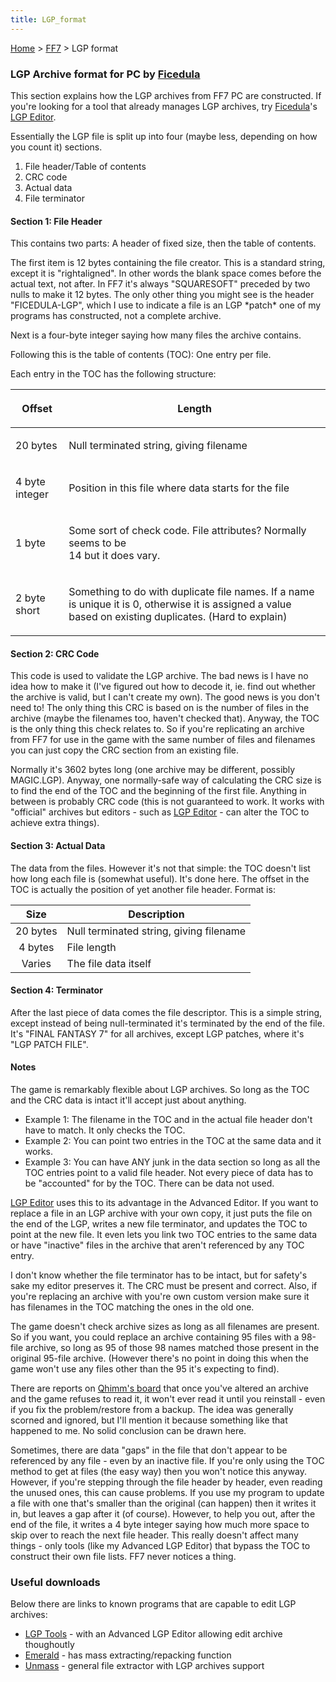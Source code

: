```yaml
---
title: LGP_format
---
```


[Home](../Main_Page.md) > [FF7](../FF7.md) > LGP format

### LGP Archive format for PC by [Ficedula](../User:Ficedula.md)

This section explains how the LGP archives from FF7 PC are constructed. If you're looking for a tool that already manages LGP archives, try [Ficedula](../User:Ficedula.md)'s [LGP Editor](http://sylphds.net/f2k3/index.html).

Essentially the LGP file is split up into four (maybe less, depending on how you count it) sections.

1.  File header/Table of contents
2.  CRC code
3.  Actual data
4.  File terminator

#### Section 1: File Header

This contains two parts: A header of fixed size, then the table of contents.

The first item is 12 bytes containing the file creator. This is a standard string, except it is "rightaligned". In other words the blank space comes before the actual text, not after. In FF7 it's always "SQUARESOFT" preceded by two nulls to make it 12 bytes. The only other thing you might see is the header "FICEDULA-LGP", which I use to indicate a file is an LGP \*patch\* one of my programs has constructed, not a complete archive.

Next is a four-byte integer saying how many files the archive contains.

Following this is the table of contents (TOC): One entry per file.

Each entry in the TOC has the following structure:

<table><thead><tr class="header"><th><p>Offset</p></th><th><p>Length</p></th></tr></thead><tbody><tr class="odd"><td><p>20 bytes</p></td><td><p>Null terminated string, giving filename</p></td></tr><tr class="even"><td><p>4 byte integer</p></td><td><p>Position in this file where data starts for the file</p></td></tr><tr class="odd"><td><p>1 byte</p></td><td><p>Some sort of check code. File attributes? Normally seems to be<br />
14 but it does vary.</p></td></tr><tr class="even"><td><p>2 byte short</p></td><td><p>Something to do with duplicate file names. If a name is unique it is 0, otherwise it is assigned a value based on existing duplicates. (Hard to explain)</p></td></tr></tbody></table>

#### Section 2: CRC Code

This code is used to validate the LGP archive. The bad news is I have no idea how to make it (I've figured out how to decode it, ie. find out whether the archive is valid, but I can't create my own). The good news is you don't need to! The only thing this CRC is based on is the number of files in the archive (maybe the filenames too, haven't checked that). Anyway, the TOC is the only thing this check relates to. So if you're replicating an archive from FF7 for use in the game with the same number of files and filenames you can just copy the CRC section from an existing file.

Normally it's 3602 bytes long (one archive may be different, possibly MAGIC.LGP). Anyway, one normally-safe way of calculating the CRC size is to find the end of the TOC and the beginning of the first file. Anything in between is probably CRC code (this is not guaranteed to work. It works with "official" archives but editors - such as [LGP Editor](http://www.ficedula.com/) - can alter the TOC to achieve extra things).

#### Section 3: Actual Data

The data from the files. However it's not that simple: the TOC doesn't list how long each file is (somewhat useful). It's done here. The offset in the TOC is actually the position of yet another file header. Format is:

|   Size   | Description                             |
|:--------:|-----------------------------------------|
| 20 bytes | Null terminated string, giving filename |
| 4 bytes  | File length                             |
|  Varies  | The file data itself                    |

#### Section 4: Terminator

After the last piece of data comes the file descriptor. This is a simple string, except instead of being null-terminated it's terminated by the end of the file. It's "FINAL FANTASY 7" for all archives, except LGP patches, where it's "LGP PATCH FILE".

#### Notes

The game is remarkably flexible about LGP archives. So long as the TOC and the CRC data is intact it'll accept just about anything.

-   Example 1: The filename in the TOC and in the actual file header don't have to match. It only checks the TOC.
-   Example 2: You can point two entries in the TOC at the same data and it works.
-   Example 3: You can have ANY junk in the data section so long as all the TOC entries point to a valid file header. Not every piece of data has to be "accounted" for by the TOC. There can be data not used.

[LGP Editor](http://www.ficedula.com/) uses this to its advantage in the Advanced Editor. If you want to replace a file in an LGP archive with your own copy, it just puts the file on the end of the LGP, writes a new file terminator, and updates the TOC to point at the new file. It even lets you link two TOC entries to the same data or have "inactive" files in the archive that aren't referenced by any TOC entry.

I don't know whether the file terminator has to be intact, but for safety's sake my editor preserves it. The CRC must be present and correct. Also, if you're replacing an archive with you're own custom version make sure it has filenames in the TOC matching the ones in the old one.

The game doesn't check archive sizes as long as all filenames are present. So if you want, you could replace an archive containing 95 files with a 98-file archive, so long as 95 of those 98 names matched those present in the original 95-file archive. (However there's no point in doing this when the game won't use any files other than the 95 it's expecting to find).

There are reports on [Qhimm's board](http://forums.qhimm.com/) that once you've altered an archive and the game refuses to read it, it won't ever read it until you reinstall - even if you fix the problem/restore from a backup. The idea was generally scorned and ignored, but I'll mention it because something like that happened to me. No solid conclusion can be drawn here.

Sometimes, there are data "gaps" in the file that don't appear to be referenced by any file - even by an inactive file. If you're only using the TOC method to get at files (the easy way) then you won't notice this anyway. However, if you're stepping through the file header by header, even reading the unused ones, this can cause problems. If you use my program to update a file with one that's smaller than the original (can happen) then it writes it in, but leaves a gap after it (of course). However, to help you out, after the end of the file, it writes a 4 byte integer saying how much more space to skip over to reach the next file header. This really doesn't affect many things - only tools (like my Advanced LGP Editor) that bypass the TOC to construct their own file lists. FF7 never notices a thing.

### Useful downloads

Below there are links to known programs that are capable to edit LGP archives:

-   [LGP Tools](http://www.sylphds.net/f2k3/programs/lgptools/lgptools160.zip) - with an Advanced LGP Editor allowing edit archive thoughoutly
-   [Emerald](http://elentor.com/Projetos/FF7-Tools/Extracting/Emerald.zip) - has mass extracting/repacking function
-   [Unmass](http://mirex.mypage.sk/index.php?selected=1#Unmass) - general file extractor with LGP archives support
